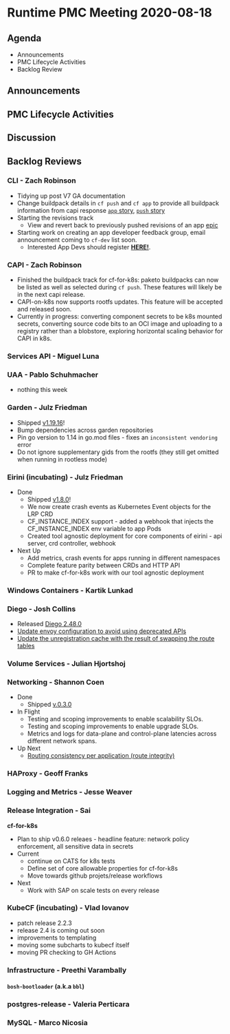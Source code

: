 # Runtime PMC Meeting 2020-08-18

## Agenda

* Announcements
* PMC Lifecycle Activities
* Backlog Review


## Announcements


## PMC Lifecycle Activities


## Discussion


## Backlog Reviews

### CLI - Zach Robinson
- Tidying up post V7 GA documentation
- Change buildpack details in `cf push` and `cf app` to provide all buildpack information from capi response [`app` story](https://www.pivotaltracker.com/story/show/173716617), [`push` story](https://www.pivotaltracker.com/story/show/174328330)
- Starting the revisions track
  - View and revert back to previously pushed revisions of an app [epic](https://www.pivotaltracker.com/epic/show/4629036)
- Starting work on creating an app developer feedback group, email announcement coming to `cf-dev` list soon.
  - Interested App Devs should register [**HERE!**](https://forms.gle/UWVt2sCT92DDFjSx9).

### CAPI - Zach Robinson
- Finished the buildpack track for cf-for-k8s: paketo buildpacks can now be listed as well as selected during `cf push`. These features will likely be in the next capi release. 
- CAPI-on-k8s now supports rootfs updates. This feature will be accepted and released soon. 
- Currently in progress: converting component secrets to be k8s mounted secrets, converting source code bits to an OCI image and uploading to a registry rather than a blobstore, exploring horizontal scaling behavior for CAPI in k8s.

### Services API - Miguel Luna


### UAA - Pablo Schuhmacher
- nothing this week


### Garden - Julz Friedman
- Shipped [v1.19.16](https://github.com/cloudfoundry/garden-runc-release/releases/tag/v1.19.16)!
- Bump dependencies across garden repositories
- Pin go version to 1.14 in go.mod files - fixes an `inconsistent vendoring` error
- Do not ignore supplementary gids from the rootfs (they still get omitted when running in rootless mode)

### Eirini (incubating) - Julz Friedman
- Done
  - Shipped [v1.8.0](https://github.com/cloudfoundry-incubator/eirini-release/releases/tag/v1.8.0)!
  - We now create crash events as Kubernetes Event objects for the LRP CRD
  - CF_INSTANCE_INDEX support - added a webhook that injects the CF_INSTANCE_INDEX env variable to app Pods
  - Created tool agnostic deployment for core components of eirini - api server, crd controller, webhook
- Next Up
  - Add metrics, crash events for apps running in different namespaces
  - Complete feature parity between CRDs and HTTP API
  - PR to make cf-for-k8s work with our tool agnostic deployment

### Windows Containers - Kartik Lunkad


### Diego - Josh Collins
- Released [Diego 2.48.0 ](https://github.com/cloudfoundry/diego-release/releases/tag/v2.48.0)
- [Update envoy configuration to avoid using deprecated APIs](https://github.com/cloudfoundry/diego-release/issues/521)
- [Update the unregistration cache with the result of swapping the route
  tables](https://github.com/cloudfoundry/diego-release/pull/525)

### Volume Services - Julian Hjortshoj


### Networking - Shannon Coen
- Done 
  - Shipped [v.0.3.0](https://github.com/cloudfoundry/cf-k8s-networking/releases/tag/v0.3.0)
- In Flight
  - Testing and scoping improvements to enable scalability SLOs.
  - Testing and scoping improvements to enable upgrade SLOs. 
  - Metrics and logs for data-plane and control-plane latencies across different network spans. 
- Up Next
  - [Routing consistency per application (route integrity)](https://github.com/cloudfoundry/cf-for-k8s/issues/368)

### HAProxy - Geoff Franks


### Logging and Metrics - Jesse Weaver


### Release Integration - Sai

**cf-for-k8s**
- Plan to ship v0.6.0 releaes - headline feature: network policy enforcement, all sensitive data in secrets
- Current
  - continue on CATS for k8s tests
  - Define set of core allowable properties for cf-for-k8s
  - Move towards github projets/release workflows
- Next
  - Work with SAP on scale tests on every release 


### KubeCF (incubating) - Vlad Iovanov

- patch release 2.2.3
- release 2.4 is coming out soon
- improvements to templating
- moving some subcharts to kubecf itself
- moving PR checking to GH Actions

### Infrastructure - Preethi Varambally

#### `bosh-bootloader` (a.k.a `bbl`)


### postgres-release - Valeria Perticara


### MySQL - Marco Nicosia
